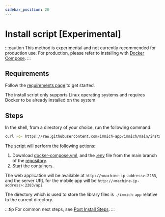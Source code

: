 ```yaml
---
sidebar_position: 20
---
```


# Install script [Experimental]

:::caution
This method is experimental and not currently recommended for production use. For production, please refer to installing with [Docker Compose](/docs/install/docker-compose.mdx).
:::

## Requirements

Follow the [requirements page](/docs/install/requirements) to get started.

The install script only supports Linux operating systems and requires Docker to be already installed on the system.

## Steps

In the shell, from a directory of your choice, run the following command:

```bash
curl -o- https://raw.githubusercontent.com/immich-app/immich/main/install.sh | bash
```

The script will perform the following actions:

1. Download [docker-compose.yml](https://github.com/immich-app/immich/releases/latest/download/docker-compose.yml), and the [.env](https://github.com/immich-app/immich/releases/latest/download/example.env) file from the main branch of the [repository](https://github.com/immich-app/immich).
2. Start the containers.

The web application will be available at `http://<machine-ip-address>:2283`, and the server URL for the mobile app will be `http://<machine-ip-address>:2283/api`

The directory which is used to store the library files is `./immich-app` relative to the current directory.

:::tip
For common next steps, see [Post Install Steps](/docs/install/post-install.mdx).
:::
